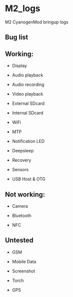 M2_logs
=======

M2 CyanogenMod bringup logs


Bug list
----------


Working:
--------

- Display

- Audio playback

- Audio recording

- Video playback

- External SDcard

- Internal SDcard

- WiFi

- MTP

- Notification LED

- Deepsleep

- Recovery

- Sensors

- USB Host & OTG


Not working:
-----------
- Camera

- Bluetooth

- NFC


Untested
----------

- GSM

- Mobile Data

- Screenshot

- Torch

- GPS
